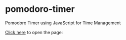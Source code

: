# pomodoro-timer
Pomodoro Timer using JavaScript for Time Management

<a href="">Click here</a> to open the page: 
